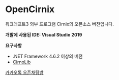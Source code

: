 # OpenCirnix
워크래프트3 외부 프로그램 Cirnix의 오픈소스 버전입니다.

**개발에 사용된 IDE: Visual Studio 2019**

**요구사항**
- .NET Framework 4.6.2 이상의 버전
- [CirnoLib](https://github.com/BlacklightsC/CirnoLib.git)

[카카오톡 오픈채팅방](https://open.kakao.com/o/g2uauxgc)
